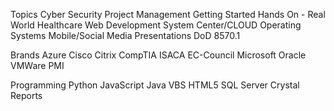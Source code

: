 Topics
    Cyber Security
    Project Management
    Getting Started
    Hands On - Real World
    Healthcare
    Web Development
    System Center/CLOUD
    Operating Systems
    Mobile/Social Media
    Presentations
    DoD 8570.1

Brands
    Azure
    Cisco
    Citrix
    CompTIA
    ISACA
    EC-Council
    Microsoft
    Oracle
    VMWare
    PMI

Programming
    Python
    JavaScript
    Java
    VBS
    HTML5
    SQL Server
    Crystal Reports
